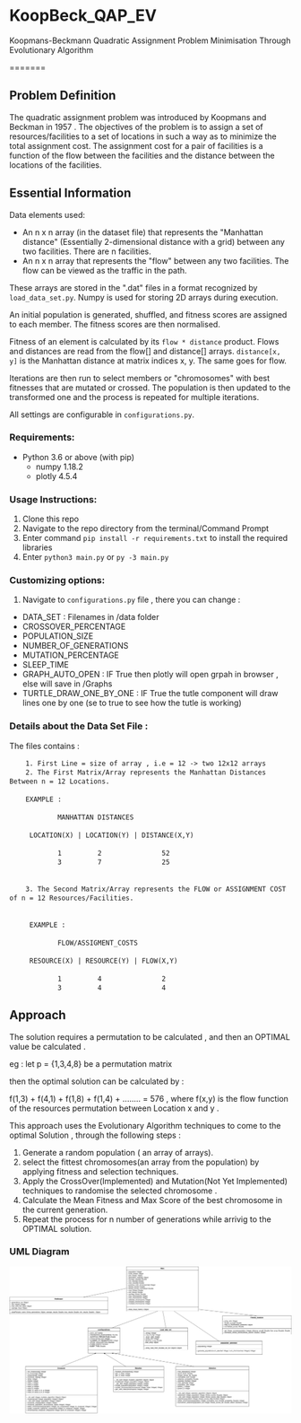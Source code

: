 # KoopBeck_QAP_EV
Koopmans-Beckmann Quadratic Assignment Problem Minimisation Through Evolutionary Algorithm


=======

## Problem Definition

The quadratic assignment problem was introduced by Koopmans and Beckman in 1957 . The objectives of the problem is to assign a set of resources/facilities to a set of locations in such a way as to minimize the total assignment cost. The assignment cost for a pair of facilities is a function of the flow between the facilities and the distance between the locations of the facilities.

## Essential Information

Data elements used:
* An n x n array (in the dataset file) that represents the "Manhattan distance" (Essentially 2-dimensional distance with a grid) between any two facilities. There are n facilities.
* An n x n array that represents the "flow" between any two facilities. The flow can be viewed as the traffic in the path. 

These arrays are stored in the ".dat" files in a format recognized by ```load_data_set.py```. Numpy is used for storing 2D arrays during execution.

An initial population is generated, shuffled,  and fitness scores are assigned to each member. The fitness scores are then normalised. 

Fitness of an element is calculated by its ```flow * distance``` product. Flows and distances are read from the flow[] and distance[] arrays. ```distance[x, y]``` is the Manhattan distance at matrix indices x, y. The same goes for flow.

Iterations are then run to select members or "chromosomes" with best fitnesses that are mutated or crossed. The population is then updated to the transformed one and the process is repeated for multiple iterations. 

All settings are configurable in ```configurations.py```. 


### Requirements:
* Python 3.6 or above (with pip)
    * numpy 1.18.2
    * plotly 4.5.4


### Usage Instructions:
1. Clone this repo
2. Navigate to the repo directory from the terminal/Command Prompt
3. Enter command `pip install -r requirements.txt` to install the required libraries
4. Enter `python3 main.py` or `py -3 main.py `


### Customizing options:

1. Navigate to ` configurations.py ` file , there you can change :

* DATA_SET : Filenames in /data folder
* CROSSOVER_PERCENTAGE 
* POPULATION_SIZE
* NUMBER_OF_GENERATIONS
* MUTATION_PERCENTAGE
* SLEEP_TIME
* GRAPH_AUTO_OPEN : IF True then plotly will open grpah in browser , else will save in /Graphs
* TURTLE_DRAW_ONE_BY_ONE : IF True the tutle component will draw lines one by one (se to true to see how the tutle is working)


### Details about the Data Set File :

The files contains :

        1. First Line = size of array , i.e = 12 -> two 12x12 arrays
        2. The First Matrix/Array represents the Manhattan Distances Between n = 12 Locations.

        EXAMPLE :

                MANHATTAN DISTANCES 

         LOCATION(X) | LOCATION(Y) | DISTANCE(X,Y)

                1         2               52
                3         7               25    


        3. The Second Matrix/Array represents the FLOW or ASSIGNMENT COST of n = 12 Resources/Facilities.


         EXAMPLE :

                FLOW/ASSIGMENT_COSTS 

         RESOURCE(X) | RESOURCE(Y) | FLOW(X,Y)

                1         4               2
                3         4               4 

## Approach 

The solution requires a permutation to be calculated ,  and then an OPTIMAL value be calculated .

eg : let p = {1,3,4,8} be a permutation matrix

then the optimal solution can be calculated by : 

f(1,3) + f(4,1) + f(1,8) + f(1,4) + ........ = 576 , where f(x,y) is the flow function of the resources permutation between Location x and y .


This approach uses the Evolutionary Algorithm techniques to come to the optimal Solution , through the following steps :

1. Generate a random population ( an array of arrays).
2. select the fittest chromosomes(an array from the population) by applying fitness and selection techniques.
3. Apply the CrossOver(Implemented) and Mutation(Not Yet Implemented) techniques to randomise the selected chromosome .
4. Calculate the Mean Fitness and Max Score of the best chromosome in the current generation.
5. Repeat the process for n number of generations while arrivig to the OPTIMAL solution.

### UML Diagram
![UML Diagram](/images/uml.png)
